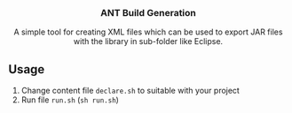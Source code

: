 <div id="top"></div>

<br />
<div align="center">

  <h3 align="center">ANT Build Generation</h3>

  <p align="center">
    A simple tool for creating XML files which can be used to export JAR files with the library in sub-folder like Eclipse.
  </p>
</div>

## Usage

1. Change content file `declare.sh` to suitable with your project 
2. Run file `run.sh` (`sh run.sh`)